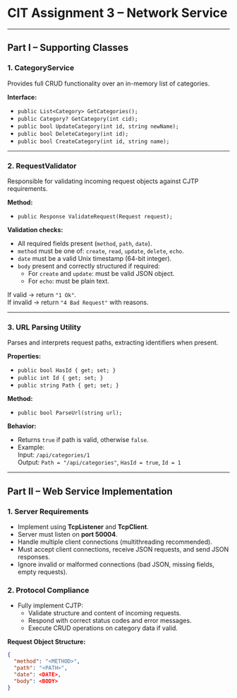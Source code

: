 # CIT Assignment 3 – Network Service

---

## Part I – Supporting Classes

### 1. CategoryService

Provides full CRUD functionality over an in-memory list of categories.

**Interface:**

- `public List<Category> GetCategories();`
- `public Category? GetCategory(int cid);`
- `public bool UpdateCategory(int id, string newName);`
- `public bool DeleteCategory(int id);`
- `public bool CreateCategory(int id, string name);`

---

### 2. RequestValidator

Responsible for validating incoming request objects against CJTP requirements.

**Method:**

- `public Response ValidateRequest(Request request);`

**Validation checks:**

- All required fields present (`method`, `path`, `date`).
- `method` must be one of: `create`, `read`, `update`, `delete`, `echo`.
- `date` must be a valid Unix timestamp (64-bit integer).
- `body` present and correctly structured if required:
  - For `create` and `update`: must be valid JSON object.
  - For `echo`: must be plain text.

If valid → return `"1 Ok"`.  
If invalid → return `"4 Bad Request"` with reasons.

---

### 3. URL Parsing Utility

Parses and interprets request paths, extracting identifiers when present.

**Properties:**

- `public bool HasId { get; set; }`
- `public int Id { get; set; }`
- `public string Path { get; set; }`

**Method:**

- `public bool ParseUrl(string url);`

**Behavior:**

- Returns `true` if path is valid, otherwise `false`.
- Example:  
  Input: `/api/categories/1`  
  Output: `Path = "/api/categories"`, `HasId = true`, `Id = 1`

---

## Part II – Web Service Implementation

### 1. Server Requirements

- Implement using **TcpListener** and **TcpClient**.
- Server must listen on **port 50004**.
- Handle multiple client connections (multithreading recommended).
- Must accept client connections, receive JSON requests, and send JSON responses.
- Ignore invalid or malformed connections (bad JSON, missing fields, empty requests).

### 2. Protocol Compliance

- Fully implement CJTP:
  - Validate structure and content of incoming requests.
  - Respond with correct status codes and error messages.
  - Execute CRUD operations on category data if valid.

**Request Object Structure:**

```json
{
  "method": "<METHOD>",
  "path": "<PATH>",
  "date": <DATE>,
  "body": <BODY>
}
```
